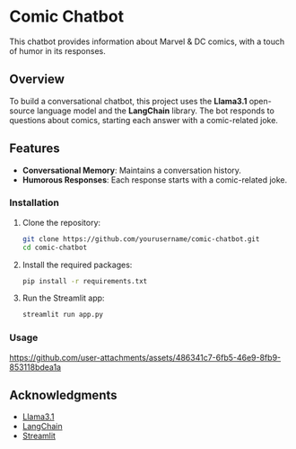 # Comic Chatbot

This chatbot provides information about Marvel & DC comics, with a touch of humor in its responses.

## Overview

To build a conversational chatbot, this project uses the **Llama3.1** open-source language model and the **LangChain** library. The bot responds to questions about comics, starting each answer with a comic-related joke.

## Features

- **Conversational Memory**: Maintains a conversation history.
- **Humorous Responses**: Each response starts with a comic-related joke.


### Installation

1. Clone the repository:

    ```sh
    git clone https://github.com/yourusername/comic-chatbot.git
    cd comic-chatbot
    ```

2. Install the required packages:

    ```sh
    pip install -r requirements.txt
    ```


3. Run the Streamlit app:

    ```sh
    streamlit run app.py
    ```
### Usage

https://github.com/user-attachments/assets/486341c7-6fb5-46e9-8fb9-853118bdea1a


## Acknowledgments

- [Llama3.1](https://www.llama.com)
- [LangChain](https://github.com/hwchase17/langchain)
- [Streamlit](https://streamlit.io)

